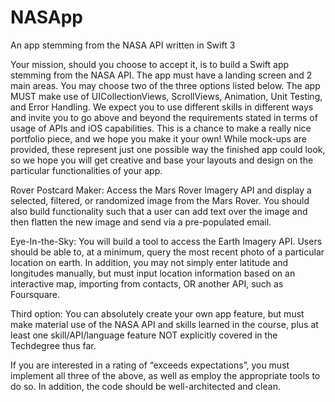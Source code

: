 # NASApp
An app stemming from the NASA API written in Swift 3

Your mission, should you choose to accept it, is to build a Swift app stemming from the NASA API. The app must have a landing screen and 2 main areas. You may choose two of the three options listed below. The app MUST make use of UICollectionViews, ScrollViews, Animation, Unit Testing, and Error Handling. We expect you to use different skills in different ways and invite you to go above and beyond the requirements stated in terms of usage of APIs and iOS capabilities. This is a chance to make a really nice portfolio piece, and we hope you make it your own! While mock-ups are provided, these represent just one possible way the finished app could look, so we hope you will get creative and base your layouts and design on the particular functionalities of your app.

Rover Postcard Maker: Access the Mars Rover Imagery API and display a selected, filtered, or randomized image from the Mars Rover. You should also build functionality such that a user can add text over the image and then flatten the new image and send via a pre-populated email.

Eye-In-the-Sky: You will build a tool to access the Earth Imagery API. Users should be able to, at a minimum, query the most recent photo of a particular location on earth. In addition, you may not simply enter latitude and longitudes manually, but must input location information based on an interactive map, importing from contacts, OR another API, such as Foursquare.

Third option: You can absolutely create your own app feature, but must make material use of the NASA API and skills learned in the course, plus at least one skill/API/language feature NOT explicitly covered in the Techdegree thus far.

If you are interested in a rating of “exceeds expectations”, you must implement all three of the above, as well as employ the appropriate tools to do so. In addition, the code should be well-architected and clean.
